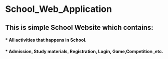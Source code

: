 # School_Web_Application
## This is simple School Website which contains:
#### * All activities that happens in School.
#### * Admission, Study materials, Registration, Login, Game,Competition ,etc.
